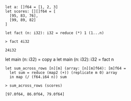 
```futhark
let a: []f64 = [1, 2, 3]
let scores: [][]f64 = [
  [95, 83, 76],
  [99, 89, 82]
]

let fact (n: i32): i32 = reduce (*) 1 (1...n)
```

```
> fact 4i32
```

```
24i32
```


let main (n: i32) = copy a
let main (n: i32): i32 = fact n

```futhark
let sum_across_rows [n][m] (array: [n][m]f64): [m]f64 =
  let sum = reduce (map2 (+)) (replicate m 0) array
  in map (/ (f64.i64 n)) sum
```

```
> sum_across_rows (scores)
```

```
[97.0f64, 86.0f64, 79.0f64]
```

